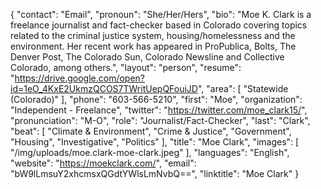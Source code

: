 {
  "contact": "Email",
  "pronoun": "She/Her/Hers",
  "bio": "Moe K. Clark is a freelance journalist and fact-checker based in Colorado covering topics related to the criminal justice system, housing/homelessness and the environment. Her recent work has appeared in ProPublica, Bolts, The Denver Post, The Colorado Sun, Colorado Newsline and Collective Colorado, among others.",
  "layout": "person",
  "resume": "https://drive.google.com/open?id=1eO_4KxE2UkmzQCOS7TWritUepQFouiJD",
  "area": [
    "Statewide (Colorado)"
  ],
  "phone": "603-566-5210",
  "first": "Moe",
  "organization": "Independent - Freelance",
  "twitter": "https://twitter.com/moe_clark15/",
  "pronunciation": "M-O",
  "role": "Journalist/Fact-Checker",
  "last": "Clark",
  "beat": [
    "Climate & Environment",
    "Crime & Justice",
    "Government",
    "Housing",
    "Investigative",
    "Politics"
  ],
  "title": "Moe Clark",
  "images": [
    "/img/uploads/moe.clark-moe-clark.jpeg"
  ],
  "languages": "English",
  "website": "https://moekclark.com/",
  "email": "bW9lLmsuY2xhcmsxQGdtYWlsLmNvbQ==",
  "linktitle": "Moe Clark"
}
